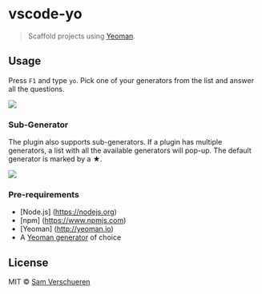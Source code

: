 # vscode-yo

> Scaffold projects using [Yeoman](http://yeoman.io/).


## Usage

Press `F1` and type `yo`. Pick one of your generators from the list and answer all the questions.

![](https://github.com/SamVerschueren/vscode-yo/raw/master/media/yo.gif)

### Sub-Generator

The plugin also supports sub-generators. If a plugin has multiple generators, a list with all the available
generators will pop-up. The default generator is marked by a ★.

![](https://github.com/SamVerschueren/vscode-yo/raw/master/media/sub-generator.gif)

### Pre-requirements
* [Node.js] (https://nodejs.org)
* [npm] (https://www.npmjs.com) 
* [Yeoman] (http://yeoman.io)
* A [Yeoman generator](http://yeoman.io/generators/) of choice

## License

MIT © [Sam Verschueren](http://github.com/SamVerschueren)
